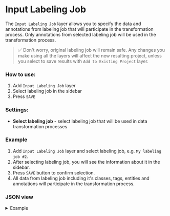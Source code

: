 # Input Labeling Job

The `Input Labeling Job` layer allows you to specify the data and annotations from labeling job that will participate in the transformation process. Only annotations from selected labeling job will be used in the transformation process.

> ✅ Don't worry, original labeling job will remain safe. Any changes you make using all the layers will affect the new resulting project, unless you select to save results with `Add to Existing Project` layer.

### How to use:

1. Add `Input Labeling Job` layer
2. Select labeling job in the sidebar
3. Press `SAVE`

### Settings:

- **Select labeling job** - select labeling job that will be used in data transformation processes

### Example

1. Add `Input Labeling Job` layer and select labeling job, e.g. `My labeling job #2`.
2. After selecting labeling job, you will see the information about it in the sidebar.
3. Press `SAVE` button to confirm selection.
4. All data from labeling job including it's classes, tags, entities and annotations will participate in the transformation process.

### JSON view

<details>
  <summary>Example</summary>
<pre>
{
    "action": "input_labeling_job",
    "src": ["Animals/dogs"],
    "dst": "$input_labeling_job_1",
    "settings": {
        "job_id": 847,
        "job_dataset_id": 80371,
        "entities_ids": [28424688, 28424689, 28424690, 28424691, 2842469,],
        "classes": ["dog"],
        "tags": ["dog"]
    }
}
</pre>
</details>
